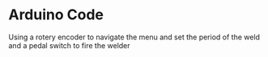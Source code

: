 # Arduino Code
Using a rotery encoder to navigate the menu and set the period of the weld and a pedal switch to fire the welder
